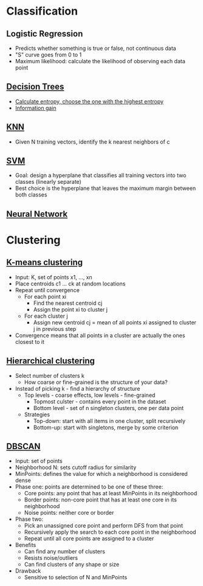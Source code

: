 # Classification
## Logistic Regression
* Predicts whether something is true or false, not continuous data
* "S" curve goes from 0 to 1
* Maximum likelihood: calculate the likelihood of observing each data point
## [Decision Trees](https://www.youtube.com/watch?v=eKD5gxPPeY0)
* [Calculate entropy, choose the one with the highest entropy](https://www.youtube.com/watch?v=AmCV4g7_-QM)
* [Information gain](https://www.youtube.com/watch?v=nodQ2s0CUbI)
## [KNN](https://www.youtube.com/watch?v=UqYde-LULfs)
* Given N training vectors, identify the k nearest neighbors of c
## [SVM](https://www.youtube.com/watch?v=1NxnPkZM9bc)
* Goal: design a hyperplane that classifies all training vectors into two classes (linearly separate)
* Best choice is the hyperplane that leaves the maximum margin between both classes
## [Neural Network](https://www.youtube.com/watch?v=aircAruvnKk)
# Clustering
## [K-means clustering](https://www.youtube.com/watch?v=_aWzGGNrcic)
* Input: K, set of points x1, ..., xn
* Place centroids c1 ... ck at random locations
* Repeat until convergence
  * For each point xi
    * Find the nearest centroid cj
    * Assign the point xi to cluster j
  * For each cluster j
    * Assign new centroid cj = mean of all points xi assigned to cluster j in previous step
* Convergence means that all points in a cluster are actually the ones closest to it
## [Hierarchical clustering](https://www.youtube.com/watch?v=GVz6Y8r5AkY&list=PLBv09BD7ez_7qIbBhyQDr-LAKWUeycZtx)
* Select number of clusters k
  * How coarse or fine-grained is the structure of your data?
* Instead of picking k - find a hierarchy of structure
  * Top levels - coarse effects, low levels - fine-grained
    * Topmost culster - contains every point in the dataset
    * Bottom level - set of n singleton clusters, one per data point
  * Strategies
    * Top-down: start with all items in one cluster, split recursively
    * Bottom-up: start with singletons, merge by some criterion
## [DBSCAN](https://www.youtube.com/watch?v=5E097ZLE9Sg)
* Input: set of points
* Neighborhood N: sets cutoff radius for similarity
* MinPoints: defines the value for which a neighborhood is considered dense
* Phase one: points are determined to be one of these three:
  * Core points: any point that has at least MinPoints in its neighborhood
  * Border points: non-core point that has at least one core in its neighborhood
  * Noise points: neither core or border
* Phase two:
  * Pick an unassigned core point and perform DFS from that point
  * Recursively apply the search to each core point in the neighborhood
  * Repeat until all core points are assigned to a cluster
* Benefits
  * Can find any number of clusters
  * Resists noise/outliers
  * Can find clusters of any shape or size
* Drawback
  * Sensitive to selection of N and MinPoints
